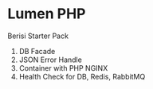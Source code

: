 # Lumen PHP 

Berisi Starter Pack
1. DB Facade
2. JSON Error Handle
3. Container with PHP NGINX
4. Health Check for DB, Redis, RabbitMQ